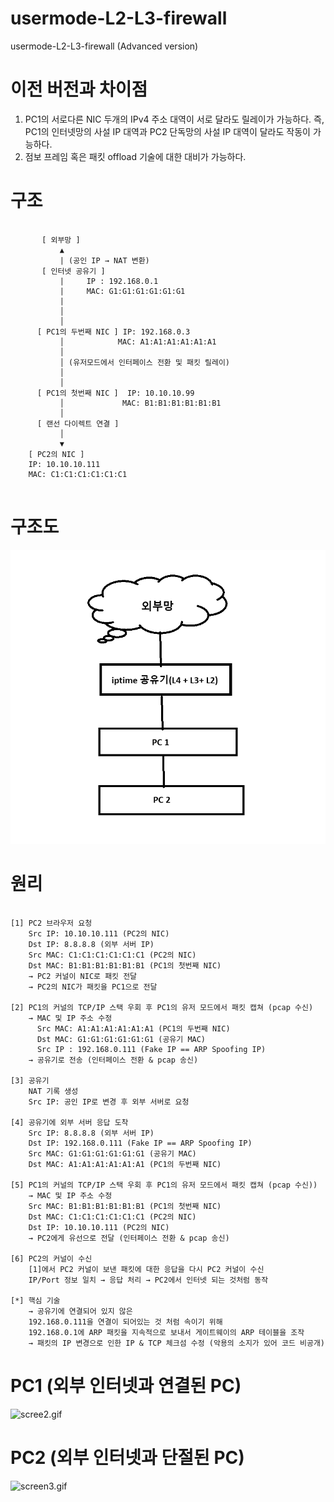 # usermode-L2-L3-firewall

usermode-L2-L3-firewall (Advanced version)

# 이전 버전과 차이점

1. PC1의 서로다른 NIC 두개의 IPv4 주소 대역이 서로 달라도 릴레이가 가능하다.
    즉, PC1의 인터넷망의 사설 IP 대역과 PC2 단독망의 사설 IP 대역이 달라도 작동이 가능하다.
2. 점보 프레임 혹은 패킷 offload 기술에 대한 대비가 가능하다.

# 구조

```

       [ 외부망 ] 
           ▲
           | (공인 IP → NAT 변환) 
       [ 인터넷 공유기 ]  
           |     IP : 192.168.0.1
           |     MAC: G1:G1:G1:G1:G1:G1
           |                
           │
           │
      [ PC1의 두번째 NIC ] IP: 192.168.0.3
           │            MAC: A1:A1:A1:A1:A1:A1
           │    
           │ (유저모드에서 인터페이스 전환 및 패킷 릴레이)
           │ 
           │
      [ PC1의 첫번째 NIC ]  IP: 10.10.10.99
           │             MAC: B1:B1:B1:B1:B1:B1
           │
      [ 랜선 다이렉트 연결 ]
           │
           ▼
    [ PC2의 NIC ]
    IP: 10.10.10.111
    MAC: C1:C1:C1:C1:C1:C1
    
```
# 구조도

![screen4.png](screen4.png)

# 원리

```

[1] PC2 브라우저 요청
    Src IP: 10.10.10.111 (PC2의 NIC)
    Dst IP: 8.8.8.8 (외부 서버 IP)
    Src MAC: C1:C1:C1:C1:C1:C1 (PC2의 NIC)
    Dst MAC: B1:B1:B1:B1:B1:B1 (PC1의 첫번째 NIC)
    → PC2 커널이 NIC로 패킷 전달
    → PC2의 NIC가 패킷을 PC1으로 전달
          
[2] PC1의 커널의 TCP/IP 스택 우회 후 PC1의 유저 모드에서 패킷 캡쳐 (pcap 수신)   
    → MAC 및 IP 주소 수정
      Src MAC: A1:A1:A1:A1:A1:A1 (PC1의 두번째 NIC)
      Dst MAC: G1:G1:G1:G1:G1:G1 (공유기 MAC)
      Src IP : 192.168.0.111 (Fake IP == ARP Spoofing IP)
    → 공유기로 전송 (인터페이스 전환 & pcap 송신)

[3] 공유기
    NAT 기록 생성
    Src IP: 공인 IP로 변경 후 외부 서버로 요청

[4] 공유기에 외부 서버 응답 도착
    Src IP: 8.8.8.8 (외부 서버 IP)
    Dst IP: 192.168.0.111 (Fake IP == ARP Spoofing IP)
    Src MAC: G1:G1:G1:G1:G1:G1 (공유기 MAC)
    Dst MAC: A1:A1:A1:A1:A1:A1 (PC1의 두번째 NIC)

[5] PC1의 커널의 TCP/IP 스택 우회 후 PC1의 유저 모드에서 패킷 캡쳐 (pcap 수신)) 
    → MAC 및 IP 주소 수정
    Src MAC: B1:B1:B1:B1:B1:B1 (PC1의 첫번째 NIC)
    Dst MAC: C1:C1:C1:C1:C1:C1 (PC2의 NIC)
    Dst IP: 10.10.10.111 (PC2의 NIC)
    → PC2에게 유선으로 전달 (인터페이스 전환 & pcap 송신)

[6] PC2의 커널이 수신
    [1]에서 PC2 커널이 보낸 패킷에 대한 응답을 다시 PC2 커널이 수신
    IP/Port 정보 일치 → 응답 처리 → PC2에서 인터넷 되는 것처럼 동작

[*] 핵심 기술
    → 공유기에 연결되어 있지 않은
    192.168.0.111을 연결이 되어있는 것 처럼 속이기 위해
    192.168.0.1에 ARP 패킷을 지속적으로 보내서 게이트웨이의 ARP 테이블을 조작
    → 패킷의 IP 변경으로 인한 IP & TCP 체크섬 수정 (악용의 소지가 있어 코드 비공개)
```

# PC1 (외부 인터넷과 연결된 PC)

![scree2.gif](screen2.gif)

# PC2 (외부 인터넷과 단절된 PC)

![screen3.gif](screen3.gif)
